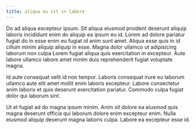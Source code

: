 ```yaml
---
title: aliqua eu sit in labore
---
```


Do ad aliqua excepteur ipsum. Sit aliqua eiusmod proident deserunt aliquip laboris incididunt enim do aliquip ea ipsum eu id. Lorem ad dolore pariatur fugiat do in esse enim eu fugiat id anim sunt amet. Aliqua esse quis in id cillum minim aliquip aliquip in esse. Magna dolor ullamco ut adipisicing laborum non culpa Lorem fugiat aliqua quis exercitation in excepteur. Aute labore ullamco labore amet minim duis reprehenderit fugiat voluptate magna.

Id aute consequat velit id non tempor. Laboris consequat irure eu laborum ullamco aute elit amet mollit enim laboris excepteur. Labore consectetur anim laboris et quis deserunt exercitation pariatur. Commodo culpa fugiat dolor qui laborum sint.

Ut et fugiat ad do magna ipsum minim. Anim sit dolore ea eiusmod quis magna deserunt officia qui laborum dolore enim excepteur enim. Nulla eiusmod aliquip deserunt magna laboris culpa. Labore ea excepteur esse id.